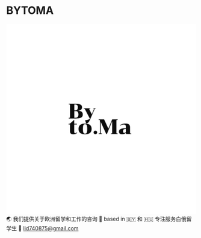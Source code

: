 # BYTOMA
![logo](https://github.com/bytoma/bytoma.github.io/blob/main/logo.png)
:earth_asia: 我们提供关于欧洲留学和工作的咨询
:pushpin: based in :belarus: 和 :hungary:
专注服务白俄留学生
:e-mail: lid740875@gmail.com <br>
